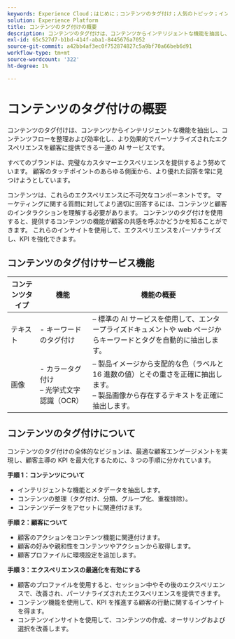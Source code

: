 ```yaml
---
keywords: Experience Cloud；はじめに；コンテンツのタグ付け；人気のトピック；インテリジェントサービス
solution: Experience Platform
title: コンテンツのタグ付けの概要
description: コンテンツのタグ付けは、コンテンツからインテリジェントな機能を抽出し、コンテンツフローを整理、効率化し、より効果的でパーソナライズされたエクスペリエンスを顧客に提供できる一連の AI サービスです。
exl-id: 65c527d7-b1bd-414f-aba1-8445676a7052
source-git-commit: a42bb4af3ec0f752874827c5a9bf70a66beb6d91
workflow-type: tm+mt
source-wordcount: '322'
ht-degree: 1%

---
```


# コンテンツのタグ付けの概要

コンテンツのタグ付けは、コンテンツからインテリジェントな機能を抽出し、コンテンツフローを整理および効率化し、より効果的でパーソナライズされたエクスペリエンスを顧客に提供できる一連の AI サービスです。

すべてのブランドは、完璧なカスタマーエクスペリエンスを提供するよう努めています。 顧客のタッチポイントのあらゆる側面から、より優れた回答を常に見つけようとしています。

コンテンツは、これらのエクスペリエンスに不可欠なコンポーネントです。 マーケティングに関する質問に対してより適切に回答するには、コンテンツと顧客のインタラクションを理解する必要があります。 コンテンツのタグ付けを使用すると、提供するコンテンツの機能が顧客の共感を呼ぶかどうかを知ることができます。 これらのインサイトを使用して、エクスペリエンスをパーソナライズし、KPI を強化できます。

## コンテンツのタグ付けサービス機能

| コンテンツタイプ | 機能 | 機能の概要 |
| --- | --- | --- |
| テキスト | - キーワードのタグ付け <br> |  – 標準の AI サービスを使用して、エンタープライズドキュメントや web ページからキーワードとタグを自動的に抽出します。<br> |
| 画像 | - カラータグ付け <br> – 光学式文字認識（OCR） |  – 製品イメージから支配的な色（ラベルと 16 進数の値）とその重さを正確に抽出します。 <br> – 製品画像から存在するテキストを正確に抽出します。 |

## コンテンツのタグ付けについて

コンテンツのタグ付けの全体的なビジョンは、最適な顧客エンゲージメントを実現し、顧客主導の KPI を最大化するために、3 つの手順に分かれています。

**手順 1：コンテンツについて**
- インテリジェントな機能とメタデータを抽出します。
- コンテンツの整理（タグ付け、分類、グループ化、重複排除）。
- コンテンツデータをアセットに関連付けます。

**手順 2：顧客について**
- 顧客のアクションをコンテンツ機能に関連付けます。
- 顧客の好みや親和性をコンテンツやアクションから取得します。
- 顧客プロファイルに環境設定を追加します。

**手順 3：エクスペリエンスの最適化を有効にする**
- 顧客のプロファイルを使用すると、セッション中やその後のエクスペリエンスで、改善され、パーソナライズされたエクスペリエンスを提供できます。
- コンテンツ機能を使用して、KPI を推進する顧客の行動に関するインサイトを得ます。
- コンテンツインサイトを使用して、コンテンツの作成、オーサリングおよび選択を改善します。
